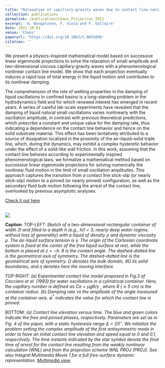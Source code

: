 ```yaml
---
title: "Relaxation of capillary-gravity waves due to contact line nonlinearity: A projection method"
collection: publications
permalink: /publication/Chaos_Projection_2021
excerpt: 'A. Bongarzone, F. Viola and F. Gallaire'
date: 2021-10-01
venue: 'Chaos'
paperurl: 'https://doi.org/10.1063/5.0055898'
citation: ''
---
```

We present a physics-inspired mathematical model based on successive linear eigenmode projections to solve the relaxation of small-amplitude and two-dimensional viscous capillary-gravity waves with a phenomenological nonlinear contact line model. We show that each projection eventually induces a rapid loss of total energy in the liquid motion and contributes to its nonlinear damping.

The comprehension of the role of wetting properties in the damping of liquid oscillations in confined basins is a long-standing problem in the hydrodynamics field and for which renewed interest has emerged in recent years. A series of careful lab-scale experiments have revealed that the damping of liquid natural small oscillations varies nonlinearly with the oscillation amplitude, in contrast with previous theoretical predictions, which prescribe a constant and unique value for the damping rate, thus indicating a dependence on the contact line behavior and hence on the solid substrate material. This effect has been tentatively attributed to a source of dissipation localized in the proximity of the air–liquid–solid triple line, which, during the dynamics, may exhibit a complex hysteretic behavior under the effect of a solid-like wall friction. In this work, assuming that the contact line behaves according to experimentally inspired phenomenological laws, we formalize a mathematical method based on successive linear eigenmode projections for solving numerically the nonlinear fluid motion in the limit of small oscillation amplitudes. This approach captures the transition from a contact line stick-slip (or nearly stick-slip) motion to a pinned (or nearly pinned) configuration, as well as the secondary fluid bulk motion following the arrest of the contact line, overlooked by previous asymptotic analyses.

[Check it out here](http://Alessandro-Bongarzone.github.io/files/CHAOS_Projection_DRAFT.pdf)

<br/><img src='/images/Chaos_Projection_2021_GA_bis-min.jpg'>

**Caption**: TOP-LEFT: _Sketch of a two-dimensional rectangular container of width $2 l$ and filled to a depth $h$ (e.g., $h/l=3$, nearly deep water regime, without loss of generality) with a liquid of density $\rho$ and dynamic viscosity $\mu$. The air-liquid surface tension is $\gamma$. The origin of the Cartesian coordinate system is fixed at the center of the free liquid surface at rest, while the bottom is placed at $z=−h$. $\theta$ is the contact angle. The dashed-dotted line is the geometrical axis of symmetry. The dashed-dotted line is the geometrical axis of symmetry. $\Omega$ denotes the bulk domain, $\partial\Omega$ its solid boundaries, and $\eta$ denotes here the moving interface._ 

TOP-RIGHT: _(a) Experimental contact line model proposed in Fig.3 of Cocciaro et al. (1993) for water oscillations in a cylindrical container. Here, the capillary number is defined as $Ca=\mu gR/\gamma$ , where $R$ ($\approx 5$ $cm$) is the container radius. (b) Damping rate vs the amplitude of the angle measured at the container axis. $\varphi^*$ indicates the value for which the contact line is pinned._

BOTTOM: _(a) Contact line elevation versus time. The blue and green colors indicate the free and pinned phases, respectively. Parameters are set as in Fig. 4 of the paper, with a static hysteresis range $\Delta=20^{\circ}$. We initialize the problem setting the complex amplitude of the first antisymmetric mode in order to have an initial contact line elevation and speed equal to $0$ and $0.1$, respectively. The time instants indicated by the star symbol denote the final time of arrest for the contact line resulting from the weakly nonlinear calculation (WNL) and from the projection scheme WNL PROJ (PROJ). See also Integral Multimedia Movie 1 for a full free-surface dynamic representation. [Multimedia view](https://doi.org/10.1063/5.0055898)._







